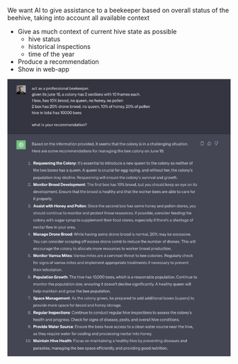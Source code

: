 We want AI to give assistance to a beekeeper based on overall status of the beehive, taking into account all available context

- Give as much context of current hive state as possible
    - hive status
    - historical inspections
    - time of the year
- Produce a recommendation
- Show in web-app

![](../../../../img/Screenshot%202023-10-20%20at%2020.25.45.png)